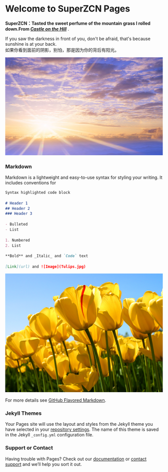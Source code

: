 # Welcome to SuperZCN Pages

**SuperZCN：Tasted the sweet perfume of the mountain grass I rolled down.From *[Castle on the Hill](https://y.qq.com/n/yqq/song/000AnymG3bg0be.html?play=1)*** .

If you saw the darkness in front of you, don't be afraid, that's because sunshine is at your back.                    
如果你看到面前的阴影，别怕，那是因为你的背后有阳光。

![Image2](1.jpg)                                                                                                                          

### Markdown

Markdown is a lightweight and easy-to-use syntax for styling your writing. It includes conventions for

```markdown
Syntax highlighted code block

# Header 1
## Header 2
### Header 3

- Bulleted
- List

1. Numbered
2. List

**Bold** and _Italic_ and `Code` text

[Link](url) and ![Image](Tulips.jpg)
```

![Image1](Tulips.jpg)







For more details see [GitHub Flavored Markdown](https://guides.github.com/features/mastering-markdown/).

### Jekyll Themes

Your Pages site will use the layout and styles from the Jekyll theme you have selected in your [repository settings](https://github.com/SuperZCN/SuperZCN.github.io/settings). The name of this theme is saved in the Jekyll `_config.yml` configuration file.

### Support or Contact

Having trouble with Pages? Check out our [documentation](https://help.github.com/categories/github-pages-basics/) or [contact support](https://github.com/contact) and we’ll help you sort it out.
